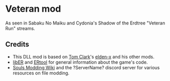 # Veteran mod

As seen in Sabaku No Maiku and Cydonia's Shadow of the Erdtree "Veteran Run" streams.

## Credits
- This DLL mod is based on [Tom Clark](https://github.com/ThomasJClark)'s [elden-x](https://github.com/ThomasJClark/elden-x) and his other mods.
- [libER](https://github.com/Dasaav-dsv/libER/) and [ERtool](https://github.com/kh0nsu/EldenRingTool) for general information about the game's code.
- [Souls Modding Wiki](http://soulsmodding.wikidot.com/) and the ?ServerName? discord server for various resources on file modding.
